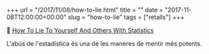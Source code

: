 +++
url = "/2017/11/08/how-to-lie.html"
title = ""
date = "2017-11-08T12:00:00+00:00"
slug = "how-to-lie"
tags = ["retalls"]
+++

📎 [How To Lie To Yourself And Others With Statistics](https://www.lifehacker.com.au/2017/11/how-to-lie-to-yourself-and-others-with-statistics/)

L'abús de l'estadística és una de les maneres de mentir més potents.
